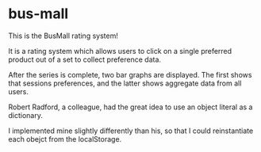 # bus-mall

This is the BusMall rating system!

It is a rating system which allows users to click on a single preferred product out of a set to collect preference data.

After the series is complete, two bar graphs are displayed. The first shows that sessions preferences, and the latter shows aggregate data from all users.

Robert Radford, a colleague, had the great idea to use an object literal as a dictionary.

I implemented mine slightly differently than his, so that I could reinstantiate each obejct from the localStorage.

